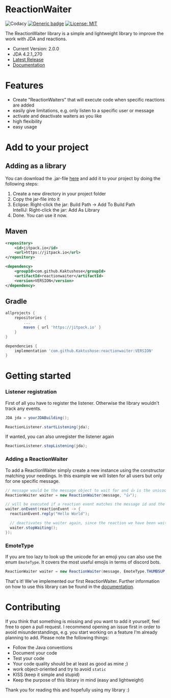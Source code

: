 # ReactionWaiter

![Codacy](https://app.codacy.com/project/badge/Grade/2e43dbb063064e038a94fb9b8b46148f)
[![Generic badge](https://img.shields.io/badge/Download-2.0.0-green.svg)](https://github.com/Kaktushose/reactionwaiter/releases/latest)
[![License: MIT](https://img.shields.io/badge/License-MIT-yellow.svg)](https://opensource.org/licenses/MIT)

The ReactionWaiter library is a simple and lightweight library to improve the work with JDA and reactions.

- Current Version: 2.0.0
- JDA 4.2.1_270
- [Latest Release](https://github.com/Kaktushose/reactionwaiter/releases/latest) <br>
- [Documentation](https://kaktushose.github.io/reactionwaiter/)

# Features

- Create "ReactionWaiters" that will execute code when specific reactions are added
- easily give limitations, e.g. only listen to a specific user or message
- activate and deactivate waiters as you like
- high flexibility
- easy usage

# Add to your project

## Adding as a library

You can download the .jar-file [here](https://github.com/Kaktushose/reactionwaiter/releases/latest) and add it to your project by doing the following steps:

1. Create a new directory in your project folder
2. Copy the jar-file into it
3. Eclipse: Right-click the jar: Build Path -> Add To Build Path <br>
   IntelliJ: Right-click the jar: Add As Library
4. Done. You can use it now.

## Maven

```xml
<repository>
    <id>jitpack.io</id>
    <url>https://jitpack.io</url>
</repository>
```

```xml
<dependency>
    <groupId>com.github.Kaktushose</groupId>
    <artifactId>reactionwaiter</artifactId>
    <version>VERSION</version>
</dependency>
```

## Gradle

```groovy
allprojects {
    repositories {
        ...
        maven { url 'https://jitpack.io' }
    }
}
```

```groovy
dependencies {
    implementation 'com.github.Kaktushose:reactionwaiter:VERSION'
}
```

# Getting started

### Listener registration

First of all you have to register the listener. Otherwise the library wouldn't track any events.

```java
JDA jda = yourJDABuilding();

ReactionListener.startListening(jda);
```

If wanted, you can also unregister the listener again

```java
ReactionListener.stopListening(jda);
```

### Adding a ReactionWaiter

To add a ReactionWaiter simply create a new instance using the constructor matching your needings. In this example we will listen for all users but only for one specific message. <br>

```java
// message would be the message object to wait for and 👍 is the unicode for the discord Thumbs Up emoji
ReactionWaiter waiter = new ReactionWaiter(message, "👍");

// will be executed if a reaction event matches the message id and the given emoji
waiter.onEvent(reactionEvent -> {
  reactionEvent.reply("Hello World");

  // deactivates the waiter again, since the reaction we have been waiting for was added
  waiter.stopWaiting();
});
```

### EmoteType

If you are too lazy to look up the unicode for an emoji you can also use the enum `EmoteType`. It covers the most useful emojis in terms of discord bots.

```java
ReactionWaiter waiter = new ReactionWaiter(message, EmoteType.THUMBSUP.unicode);
```

That's it! We've implemented our first ReactionWaiter. Further information on how to use this library can be found in the [documentation]().

# Contributing

If you think that something is missing and you want to add it yourself, feel free to open a pull request. I recommend opening an issue first in order to avoid misunderstandings, e.g. you start working on a feature I'm already planning to add.
Please note the following things:

- Follow the Java conventions
- Document your code
- Test your code
- Your code quality should be at least as good as mine ;)
- work object-oriented and try to avoid `static`
- KISS (keep it simple and stupid)
- Keep the purpose of this library in mind (easy and lightweight)

Thank you for reading this and hopefully using my library :)

